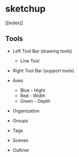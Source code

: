 # sketchup

[[index]]

## Tools
- Left Tool Bar (drawing tools)
  - Line Tool 

- Right Tool Bar (support tools)

- Axes
  - Blue - Hight
  - Red - Width
  - Green - Depth

- Organization
- Groups
- Tags
- Scenes
- Outliner
